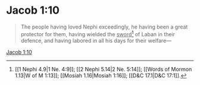 # Jacob 1:10

> The people having loved Nephi exceedingly, he having been a great protector for them, having wielded the <u>sword</u>[^a] of Laban in their defence, and having labored in all his days for their welfare—

[Jacob 1:10](https://www.churchofjesuschrist.org/study/scriptures/bofm/jacob/1?lang=eng&id=p10#p10)


[^a]: [[1 Nephi 4.9|1 Ne. 4:9]]; [[2 Nephi 5.14|2 Ne. 5:14]]; [[Words of Mormon 1.13|W of M 1:13]]; [[Mosiah 1.16|Mosiah 1:16]]; [[D&C 17.1|D&C 17:1]].  
